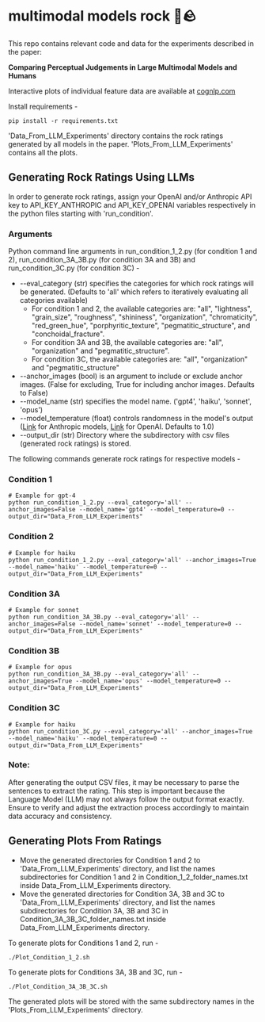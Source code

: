 # multimodal models rock 🎸🪨

This repo contains relevant code and data for the experiments described in the paper: 

**Comparing Perceptual Judgements in Large Multimodal Models and Humans**

<!---
[__Comparing Perceptual Judgements in Large Multimodal Models and Humans__](insert psyarxiv link here)

To cite this paper or code, please use:

```
insert bibtex / citation here
```
-->

Interactive plots of individual feature data are available at [cognlp.com](https://cognlp.com)

Install requirements - 
```shell
pip install -r requirements.txt
```

'Data_From_LLM_Experiments' directory contains the rock ratings generated by all models in the paper. 'Plots_From_LLM_Experiments' contains all the plots.

## Generating Rock Ratings Using LLMs
In order to generate rock ratings, assign your OpenAI and/or Anthropic API key to API_KEY_ANTHROPIC and API_KEY_OPENAI variables respectively in the python files starting with 'run_condition'.
### Arguments
Python command line arguments in run_condition_1_2.py (for condition 1 and 2), run_condition_3A_3B.py (for condition 3A and 3B) and run_condition_3C.py (for condition 3C) - 
- --eval_category (str) specifies the categories for which rock ratings will be generated. (Defaults to 'all' which refers to iteratively evaluating all categories available)
    - For condition 1 and 2, the available categories are: "all", "lightness", "grain_size", "roughness", "shininess", "organization", "chromaticity", "red_green_hue", "porphyritic_texture", "pegmatitic_structure", and  "conchoidal_fracture".
    - For condition 3A and 3B, the available categories are: "all", "organization" and "pegmatitic_structure".
    - For condition 3C, the available categories are: "all", "organization" and "pegmatitic_structure"
- --anchor_images (bool) is an argument to include or exclude anchor images. (False for excluding, True for including anchor images. Defaults to False)
- --model_name (str) specifies the model name. ('gpt4', 'haiku', 'sonnet', 'opus')
- --model_temperature (float) controls randomness in the model's output ([Link](https://docs.anthropic.com/en/docs/resources/glossary#temperature) for Anthropic models, [Link](https://platform.openai.com/docs/api-reference/runs#runs-createrun-temperature) for OpenAI. Defaults to 1.0)
- --output_dir (str) Directory where the subdirectory with csv files (generated rock ratings) is stored.

The following commands generate rock ratings for respective models - 
### Condition 1
```shell
# Example for gpt-4
python run_condition_1_2.py --eval_category='all' --anchor_images=False --model_name='gpt4' --model_temperature=0 --output_dir="Data_From_LLM_Experiments"
```
### Condition 2
```shell
# Example for haiku
python run_condition_1_2.py --eval_category='all' --anchor_images=True --model_name='haiku' --model_temperature=0 --output_dir="Data_From_LLM_Experiments"
```
### Condition 3A
```shell
# Example for sonnet
python run_condition_3A_3B.py --eval_category='all' --anchor_images=False --model_name='sonnet' --model_temperature=0 --output_dir="Data_From_LLM_Experiments"
```
### Condition 3B
```shell
# Example for opus
python run_condition_3A_3B.py --eval_category='all' --anchor_images=True --model_name='opus' --model_temperature=0 --output_dir="Data_From_LLM_Experiments"
```
### Condition 3C
```shell
# Example for haiku
python run_condition_3C.py --eval_category='all' --anchor_images=True --model_name='haiku' --model_temperature=0 --output_dir="Data_From_LLM_Experiments"
```

### Note:  
After generating the output CSV files, it may be necessary to parse the sentences to extract the rating. This step is important because the Language Model (LLM) may not always follow the output format exactly. Ensure to verify and adjust the extraction process accordingly to maintain data accuracy and consistency.


## Generating Plots From Ratings
- Move the generated directories for Condition 1 and 2 to 'Data_From_LLM_Experiments' directory, and list the names subdirectories for Condition 1 and 2 in Condition_1_2_folder_names.txt inside Data_From_LLM_Experiments directory.
- Move the generated directories for Condition 3A, 3B and 3C to 'Data_From_LLM_Experiments' directory, and list the names subdirectories for Condition 3A, 3B and 3C in Condition_3A_3B_3C_folder_names.txt inside Data_From_LLM_Experiments directory.

To generate plots for Conditions 1 and 2, run -
```shell
./Plot_Condition_1_2.sh
```

To generate plots for Conditions 3A, 3B and 3C, run -
```shell
./Plot_Condition_3A_3B_3C.sh
```
The generated plots will be stored with the same subdirectory names in the 'Plots_From_LLM_Experiments' directory.
